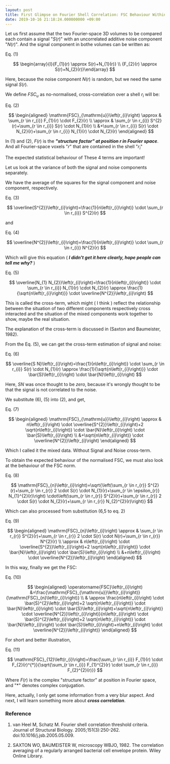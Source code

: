 ```yaml
---
layout: post
title: First Glimpse on Fourier Shell Correlation: FSC Behaviour Within A Shell
date: 2019-10-16 21:18:24.000000000 +09:00
---
```


Let us first assume that the two Fourier-space 3D volumes to be compared each contain a signal "$S(r)$" with an uncorrelated additive noise component "$N(r)$". And the signal component in bothe volumes can be written as:

Eq. (1)

$$
\begin{array}{l}{F_{1}(r) \approx S(r)+N_{1}(r)} \\ {F_{2}(r) \approx S(r)+N_{2}(r)}\end{array}
$$

Here, because the noise component $N(r)$ is random, but we need the same signal $S(r)$.

We define $FSC_u$ as no-normalised, cross-correlation over a shell $r_i$ will be:

Eq. (2)

$$
\begin{aligned} \mathrm{FSC}_{\mathrm{u}}\left(r_{i}\right) \approx & \sum_{r \in r_{i}} F_{1}(r) \cdot F_{2}(r) \\ \approx & \sum_{r \in r_{i}} S^{2}(r)+\sum_{r \in r_{i}} S(r) \cdot N_{1}(r) \\ &+\sum_{r \in r_{i}} S(r) \cdot N_{2}(r)+\sum_{r \in r_{i}} N_{1}(r) \cdot N_{2}(r) \end{aligned}
$$

In (1) and (2), $F(r)$ is the ***"structure factor" at position $r$ in Fourier space***. And all Fourier-space voxels "$r$" that are contained in the shell "$r_i$"

The expected statistical behaviour of These 4 terms are important! 

Let us look at the variance of both the signal and noise components separately.

We have the average of the squares for the signal component and noise component, respectively.

Eq. (3)

$$
\overline{S^{2}}\left(r_{i}\right)=\frac{1}{n\left(r_{i}\right)} \cdot \sum_{r \in r_{i}} S^{2}(r)
$$

and

Eq. (4)

$$
\overline{N^{2}}\left(r_{i}\right)=\frac{1}{n\left(r_{i}\right)} \cdot \sum_{r \in r_{i}} N^{2}(r)
$$

Which will give this equation ( ***I didn't get it here clearly, hope people can tell me why?*** )

Eq. (5)

$$
\overline{N_{1} N_{2}}\left(r_{i}\right)=\frac{1}{n\left(r_{i}\right)} \cdot \sum_{r \in r_{i}} N_{1}(r) \cdot N_{2}(r) \approx \frac{1}{\sqrt{n\left(r_{i}\right)}} \cdot \overline{N^{2}}\left(r_{i}\right)
$$

This is called the cross-term, which might ( I think ) reflect the relationship between the situation of two different components respectively cross interacted and the situation of the mixed components work together to show, maybe the real situation.

The explanation of the cross-term is discussed in (Saxton and Baumeister, 1982).

From the Eq. (5), we can get the cross-term estimation of signal and noise:

Eq. (6)

$$
\overline{S N}\left(r_{i}\right)=\frac{1}{n\left(r_{i}\right)} \cdot \sum_{r \in r_{i}} S(r) \cdot N_{1}(r) \approx \frac{1}{\sqrt{n\left(r_{i}\right)}} \cdot \bar{S}\left(r_{i}\right) \cdot \bar{N}\left(r_{i}\right)
$$

Here, $SN$ was once thought to be $zero$, because it's wrongly thought to be that the signal is not correlated to the noise.

We substitute (6), (5) into (2), and get,

Eq. (7)

$$
\begin{aligned} \mathrm{FSC}_{\mathrm{u}}\left(r_{i}\right) \approx & n\left(r_{i}\right) \cdot \overline{S^{2}}\left(r_{i}\right)+2 \sqrt{n\left(r_{i}\right)} \cdot \bar{N}\left(r_{i}\right) \cdot \bar{S}\left(r_{i}\right) \\ &+\sqrt{n\left(r_{i}\right)} \cdot \overline{N^{2}}\left(r_{i}\right) \end{aligned}
$$

Which I called it the mixed data. Without Signal and Noise cross-term.

To obtain the expected behaviour of the normalised FSC, we must also look at the behaviour of the FSC norm.

Eq. (8)

$$
\mathrm{FSC}_{n}\left(r_{i}\right)=\sqrt{\left(\sum_{r \in r_{r}} S^{2}(r)+\sum_{r \in r_{r}} 2 \cdot S(r) \cdot N_{1}(r)+\sum_{r \in \epsilon_{r}} N_{1}^{2}(r)\right) \cdot\left(\sum_{r \in r_{r}} S^{2}(r)+\sum_{r \in r_{r}} 2 \cdot S(r) \cdot N_{2}(r)+\sum_{r \in r_{r}} N_{2}^{2}(r)\right)}
$$

Which can also processed from substitution (6,5 to eq. 2)

Eq. (9)

$$
\begin{aligned} \mathrm{FSC}_{n}\left(r_{i}\right) \approx & \sum_{r \in r_{r}} S^{2}(r)+\sum_{r \in r_{r}} 2 \cdot S(r) \cdot N(r)+\sum_{r \in r_{r}} N^{2}(r) \\ \approx & n\left(r_{i}\right) \cdot \overline{S^{2}}\left(r_{i}\right)+2 \sqrt{n\left(r_{i}\right)} \cdot \bar{N}\left(r_{i}\right) \cdot \bar{S}\left(r_{i}\right) \\ &+n\left(r_{i}\right) \cdot \overline{N^{2}}\left(r_{i}\right) \end{aligned}
$$

In this way, finally we get the FSC:

Eq. (10)

$$
\begin{aligned} \operatorname{FSC}\left(r_{i}\right) &=\frac{\mathrm{FSC}_{\mathrm{u}}\left(r_{i}\right)}{\mathrm{FSC}_{n}\left(r_{i}\right)} \\ & \approx \frac{n\left(r_{i}\right) \cdot \bar{S}^{2}\left(r_{i}\right)+2 \sqrt{n\left(r_{i}\right)} \cdot \bar{N}\left(r_{i}\right) \cdot \bar{S}\left(r_{i}\right)+\sqrt{n\left(r_{i}\right)} \cdot \overline{N^{2}}\left(r_{i}\right)}{n\left(r_{i}\right) \cdot \bar{S}^{2}\left(r_{i}\right)+2 \sqrt{n\left(r_{i}\right)} \cdot \bar{N}\left(r_{i}\right) \cdot \bar{S}\left(r_{i}\right)+n\left(r_{i}\right) \cdot \overline{N^{2}}\left(r_{i}\right)} \end{aligned}
$$

For short and better illustration,

Eq. (11)

$$
\mathrm{FSC}_{12}\left(r_{i}\right)=\frac{\sum_{r \in r_{i}} F_{1}(r) \cdot F_{2}(r)^{*}}{\sqrt{\sum_{r \in r_{i}} F_{1}^{2}(r) \cdot \sum_{r \in r_{i}} F_{2}^{2}(r)}}
$$

Where $F(r)$ is the complex "structure factor" at position in Fourier space, and "$*$" denotes complex conjugation.

Here, actually, I only get some information from a very blur aspect. And next, I will learn something more about ***cross correlation***.

### Reference

1.	van Heel M, Schatz M. Fourier shell correlation threshold criteria. Journal of Structural Biology. 2005;151(3):250-262. doi:10.1016/j.jsb.2005.05.009.

2.	SAXTON WO, BAUMEISTER W, microscopy WBJO, 1982. The correlation averaging of a regularly arranged bacterial cell envelope protein. Wiley Online Library.
